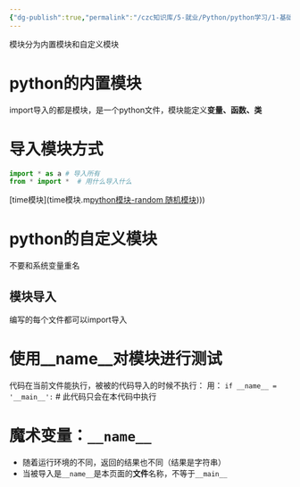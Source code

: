 ```yaml
---
{"dg-publish":true,"permalink":"/czc知识库/5-就业/Python/python学习/1-基础的基础/213-模块和包/","dgPassFrontmatter":true,"created":"2024-11-13T15:24:28.459+08:00","updated":"2024-12-08T17:06:43.902+08:00"}
---
```



模块分为内置模块和自定义模块

# python的内置模块
import导入的都是模块，是一个python文件，模块能定义**变量、函数、类**

# 导入模块方式
```python
import * as a # 导入所有
from * import *  # 用什么导入什么
```


[time模块](time模块.m[python模块-random 随机模块](python模块-random%20随机模块.md))))


# python的自定义模块
不要和系统变量重名

## 模块导入

编写的每个文件都可以import导入

# 使用__name__对模块进行测试

代码在当前文件能执行，被被的代码导入的时候不执行：
用：
`if __name__ = '__main__':`  # 此代码只会在本代码中执行

# 魔术变量：`__name__`
- 随着运行环境的不同，返回的结果也不同（结果是字符串）
- 当被导入是`__name__`是本页面的**文件**名称，不等于`__main__`
